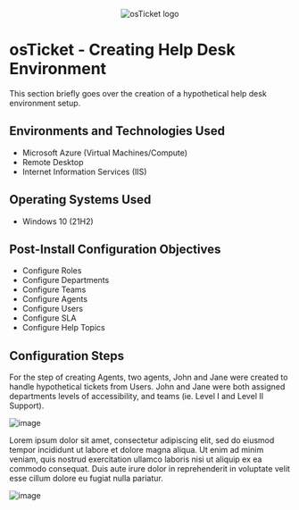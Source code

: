 <p align="center">
<img src="https://i.imgur.com/Clzj7Xs.png" alt="osTicket logo"/>
</p>

<h1>osTicket - Creating Help Desk Environment</h1>
This section briefly goes over the creation of a hypothetical help desk environment setup.<br />


<h2>Environments and Technologies Used</h2>

- Microsoft Azure (Virtual Machines/Compute)
- Remote Desktop
- Internet Information Services (IIS)

<h2>Operating Systems Used </h2>

- Windows 10</b> (21H2)

<h2>Post-Install Configuration Objectives</h2>

- Configure Roles
- Configure Departments
- Configure Teams
- Configure Agents
- Configure Users
- Configure SLA
- Configure Help Topics

<h2>Configuration Steps</h2>

<p>
For the step of creating Agents, two agents, John and Jane were created to handle hypothetical tickets from Users. John and Jane were both assigned departments levels of accessibility, and teams (ie. Level I and Level II Support).</p>

![image](https://github.com/parkrich/post-install-config/assets/137697108/a77aaa18-7147-472c-8e89-7bd6a60d813f)
<br />
<p>
Lorem ipsum dolor sit amet, consectetur adipiscing elit, sed do eiusmod tempor incididunt ut labore et dolore magna aliqua. Ut enim ad minim veniam, quis nostrud exercitation ullamco laboris nisi ut aliquip ex ea commodo consequat. Duis aute irure dolor in reprehenderit in voluptate velit esse cillum dolore eu fugiat nulla pariatur.
</p>

![image](https://github.com/parkrich/post-install-config/assets/137697108/6f049f3e-0919-4914-b365-111781e09257)
<br />
